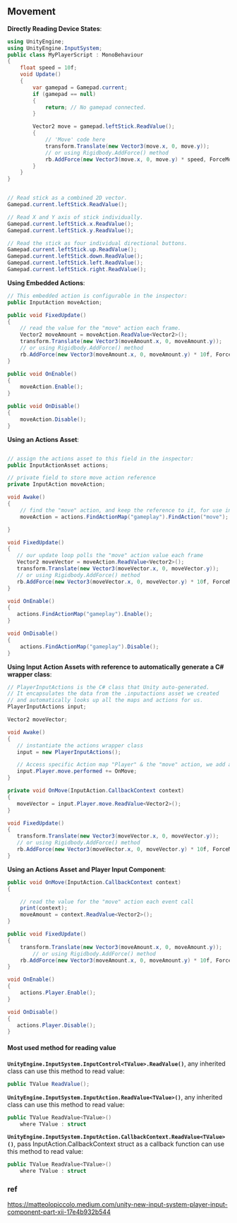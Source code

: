 ## Movement

**Directly Reading Device States**: 
```cs
using UnityEngine;
using UnityEngine.InputSystem;
public class MyPlayerScript : MonoBehaviour
{
    float speed = 10f;
    void Update()
    {
        var gamepad = Gamepad.current;
        if (gamepad == null)
        {
            return; // No gamepad connected.
        }

        Vector2 move = gamepad.leftStick.ReadValue();
        {
            // 'Move' code here
            transform.Translate(new Vector3(move.x, 0, move.y));
            // or using Rigidbody.AddForce() method
            rb.AddForce(new Vector3(move.x, 0, move.y) * speed, ForceMode.Force);
        }
    }
}


// Read stick as a combined 2D vector.
Gamepad.current.leftStick.ReadValue();

// Read X and Y axis of stick individually.
Gamepad.current.leftStick.x.ReadValue();
Gamepad.current.leftStick.y.ReadValue();

// Read the stick as four individual directional buttons.
Gamepad.current.leftStick.up.ReadValue();
Gamepad.current.leftStick.down.ReadValue();
Gamepad.current.leftStick.left.ReadValue();
Gamepad.current.leftStick.right.ReadValue();
```
**Using Embedded Actions**:
```cs
// This embedded action is configurable in the inspector:
public InputAction moveAction;

public void FixedUpdate()
{
    // read the value for the "move" action each frame.
    Vector2 moveAmount = moveAction.ReadValue<Vector2>();
    transform.Translate(new Vector3(moveAmount.x, 0, moveAmount.y));
    // or using Rigidbody.AddForce() method
    rb.AddForce(new Vector3(moveAmount.x, 0, moveAmount.y) * 10f, ForceMode.Force);
}

public void OnEnable()
{
    moveAction.Enable();
}

public void OnDisable()
{
    moveAction.Disable();
}
```

**Using an Actions Asset**:
```cs

// assign the actions asset to this field in the inspector:
public InputActionAsset actions;

// private field to store move action reference
private InputAction moveAction;

void Awake()
{
    // find the "move" action, and keep the reference to it, for use in Update
    moveAction = actions.FindActionMap("gameplay").FindAction("move");

}

void FixedUpdate()
{
   // our update loop polls the "move" action value each frame
   Vector2 moveVector = moveAction.ReadValue<Vector2>();
   transform.Translate(new Vector3(moveVector.x, 0, moveVector.y));
   // or using Rigidbody.AddForce() method
   rb.AddForce(new Vector3(moveVector.x, 0, moveVector.y) * 10f, ForceMode.Force);
}

void OnEnable()
{
   actions.FindActionMap("gameplay").Enable();
}

void OnDisable()
{
    actions.FindActionMap("gameplay").Disable();
}

```

**Using Input Action Assets with reference to automatically generate a C# wrapper class**:
```cs
// PlayerInputActions is the C# class that Unity auto-generated.
// It encapsulates the data from the .inputactions asset we created
// and automatically looks up all the maps and actions for us.
PlayerInputActions input;

Vector2 moveVector;

void Awake()
{
   // instantiate the actions wrapper class
   input = new PlayerInputActions();

   // Access specific Action map "Player" & the "move" action, we add a callback method for when it is performed
   input.Player.move.performed += OnMove;
}

private void OnMove(InputAction.CallbackContext context)
{
   moveVector = input.Player.move.ReadValue<Vector2>();
}

void FixedUpdate()
{
   transform.Translate(new Vector3(moveVector.x, 0, moveVector.y));
   // or using Rigidbody.AddForce() method
   rb.AddForce(new Vector3(moveVector.x, 0, moveVector.y) * 10f, ForceMode.Force);
}

```

**Using an Actions Asset and Player Input Component**:
```cs
public void OnMove(InputAction.CallbackContext context)
{

	// read the value for the "move" action each event call
	print(context);
	moveAmount = context.ReadValue<Vector2>();  
}

public void FixedUpdate()
{
	transform.Translate(new Vector3(moveAmount.x, 0, moveAmount.y));
        // or using Rigidbody.AddForce() method
	rb.AddForce(new Vector3(moveAmount.x, 0, moveAmount.y) * 10f, ForceMode.Force);
}

void OnEnable()
{
    actions.Player.Enable();
}

void OnDisable()
{
   actions.Player.Disable();
}
```




#### Most used method for reading value

**`UnityEngine.InputSystem.InputControl<TValue>.ReadValue()`**, any inherited class can use this method to read value:
```cs
public TValue ReadValue();
```

**`Unity​Engine.​Input​System.Input​Action.ReadValue<TValue>()`**, any inherited class can use this method to read value:

```cs
public TValue ReadValue<TValue>()
    where TValue : struct
```

**`Unity​Engine.​Input​System.Input​Action.​Callback​Context.ReadValue<TValue>()`**, pass Input​Action.​Callback​Context struct as a callback function can use this method to read value:
```cs
public TValue ReadValue<TValue>()
    where TValue : struct
```



### ref 
https://matteolopiccolo.medium.com/unity-new-input-system-player-input-component-part-xii-17e4b932b544


